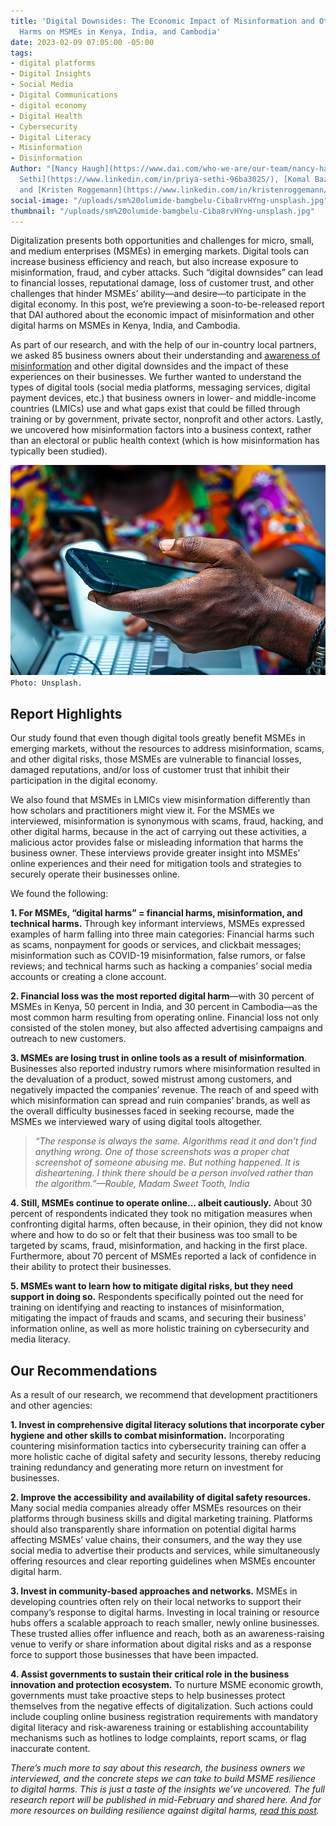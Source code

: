```yaml
---
title: 'Digital Downsides: The Economic Impact of Misinformation and Other Digital
  Harms on MSMEs in Kenya, India, and Cambodia'
date: 2023-02-09 07:05:00 -05:00
tags:
- digital platforms
- Digital Insights
- Social Media
- Digital Communications
- digital economy
- Digital Health
- Cybersecurity
- Digital Literacy
- Misinformation
- Disinformation
Author: "[Nancy Haugh](https://www.dai.com/who-we-are/our-team/nancy-haugh), [Priya
  Sethi](https://www.linkedin.com/in/priya-sethi-96ba3025/), [Komal Bazaz Smith](https://www.linkedin.com/in/komal-bazaz-smith-3a56b5/),
  and [Kristen Roggemann](https://www.linkedin.com/in/kristenroggemann/)"
social-image: "/uploads/sm%20olumide-bamgbelu-Ciba8rvHYng-unsplash.jpg"
thumbnail: "/uploads/sm%20olumide-bamgbelu-Ciba8rvHYng-unsplash.jpg"
---
```


Digitalization presents both opportunities and challenges for micro, small, and medium enterprises (MSMEs) in emerging markets. Digital tools can increase business efficiency and reach, but also increase exposure to misinformation, fraud, and cyber attacks. Such “digital downsides” can lead to financial losses, reputational damage, loss of customer trust, and other challenges that hinder MSMEs’ ability—and desire—to participate in the digital economy. In this post, we’re previewing a soon-to-be-released report that DAI authored about the economic impact of misinformation and other digital harms on MSMEs in Kenya, India, and Cambodia.  

As part of our research, and with the help of our in-country local partners, we asked 85 business owners about their understanding and [awareness of misinformation](https://dai-global-digital.com/building-resilience-against-disinformation.html) and other digital downsides and the impact of these experiences on their businesses. We further wanted to understand the types of digital tools (social media platforms, messaging services, digital payment devices, etc.) that business owners in lower- and middle-income countries (LMICs) use and what gaps exist that could be filled through training or by government, private sector, nonprofit and other actors. Lastly, we uncovered how misinformation factors into a business context, rather than an electoral or public health context (which is how misinformation has typically been studied). 

<!--more-->

![olumide-bamgbelu-Ciba8rvHYng-unsplash.jpg](/uploads/olumide-bamgbelu-Ciba8rvHYng-unsplash.jpg)`Photo: Unsplash.`

## Report Highlights 

Our study found that even though digital tools greatly benefit MSMEs in emerging markets, without the resources to address misinformation, scams, and other digital risks, those MSMEs are vulnerable to financial losses, damaged reputations, and/or loss of customer trust that inhibit their participation in the digital economy.  

We also found that MSMEs in LMICs view misinformation differently than how scholars and practitioners might view it. For the MSMEs we interviewed, misinformation is synonymous with scams, fraud, hacking, and other digital harms, because in the act of carrying out these activities, a malicious actor provides false or misleading information that harms the business owner. These interviews provide greater insight into MSMEs’ online experiences and their need for mitigation tools and strategies to securely operate their businesses online.  

We found the following:  

**1. For MSMEs, “digital harms” = financial harms, misinformation, and technical harms.** Through key informant interviews, MSMEs expressed examples of harm falling into three main categories: Financial harms such as scams, nonpayment for goods or services, and clickbait messages; misinformation such as COVID-19 misinformation, false rumors, or false reviews; and technical harms such as hacking a companies’ social media accounts or creating a clone account.  

**2. Financial loss was the most reported digital harm**—with 30 percent of MSMEs in Kenya, 50 percent in India, and 30 percent in Cambodia—as the most common harm resulting from operating online. Financial loss not only consisted of the stolen money, but also affected advertising campaigns and outreach to new customers.  

**3. MSMEs are losing trust in online tools as a result of misinformation**. Businesses also reported industry rumors where misinformation resulted in the devaluation of a product, sowed mistrust among customers, and negatively impacted the companies’ revenue. The reach of and speed with which misinformation can spread and ruin companies’ brands, as well as the overall difficulty businesses faced in seeking recourse, made the MSMEs we interviewed wary of using digital tools altogether.  

> *“The response is always the same. Algorithms read it and don’t find anything wrong. One of those screenshots was a proper chat screenshot of someone abusing me. But nothing happened. It is disheartening. I think there should be a person involved rather than the algorithm.”—Rouble, Madam Sweet Tooth, India*

**4. Still, MSMEs continue to operate online… albeit cautiously.** About 30 percent of respondents indicated they took no mitigation measures when confronting digital harms, often because, in their opinion, they did not know where and how to do so or felt that their business was too small to be targeted by scams, fraud, misinformation, and hacking in the first place. Furthermore, about 70 percent of MSMEs reported a lack of confidence in their ability to protect their businesses.  

**5. MSMEs want to learn how to mitigate digital risks, but they need support in doing so.** Respondents specifically pointed out the need for training on identifying and reacting to instances of misinformation, mitigating the impact of frauds and scams, and securing their business’ information online, as well as more holistic training on cybersecurity and media literacy. 

## Our Recommendations 

As a result of our research, we recommend that development practitioners and other agencies: 

**1. Invest in comprehensive digital literacy solutions that incorporate cyber hygiene and other skills to combat misinformation.** Incorporating countering misinformation tactics into cybersecurity training can offer a more holistic cache of digital safety and security lessons, thereby reducing training redundancy and generating more return on investment for businesses. 

**2. Improve the accessibility and availability of digital safety resources.** Many social media companies already offer MSMEs resources on their platforms through business skills and digital marketing training. Platforms should also transparently share information on potential digital harms affecting MSMEs’ value chains, their consumers, and the way they use social media to advertise their products and services, while simultaneously offering resources and clear reporting guidelines when MSMEs encounter digital harm.  

**3. Invest in community-based approaches and networks.** MSMEs in developing countries often rely on their local networks to support their company’s response to digital harms. Investing in local training or resource hubs offers a scalable approach to reach smaller, newly online businesses. These trusted allies offer influence and reach, both as an awareness-raising venue to verify or share information about digital risks and as a response force to support those businesses that have been impacted. 

**4. Assist governments to sustain their critical role in the business innovation and protection ecosystem.** To nurture MSME economic growth, governments must take proactive steps to help businesses protect themselves from the negative effects of digitalization. Such actions could include coupling online business registration requirements with mandatory digital literacy and risk-awareness training or establishing accountability mechanisms such as hotlines to lodge complaints, report scams, or flag inaccurate content.  

*There’s much more to say about this research, the business owners we interviewed, and the concrete steps we can take to build MSME resilience to digital harms. This is just a taste of the insights we’ve uncovered. The full research report will be published in mid-February and shared here. And for more resources on building resilience against digital harms, [read this post](https://dai-global-digital.com/building-resilience-against-disinformation.html).*